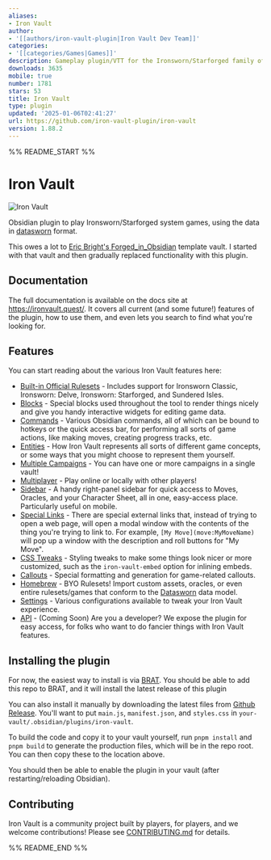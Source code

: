 ```yaml
---
aliases:
- Iron Vault
author:
- '[[authors/iron-vault-plugin|Iron Vault Dev Team]]'
categories:
- '[[categories/Games|Games]]'
description: Gameplay plugin/VTT for the Ironsworn/Starforged family of tabletop RPGs.
downloads: 3635
mobile: true
number: 1781
stars: 53
title: Iron Vault
type: plugin
updated: '2025-01-06T02:41:27'
url: https://github.com/iron-vault-plugin/iron-vault
version: 1.88.2
---
```


%% README_START %%

# Iron Vault

![Iron Vault](https://raw.githubusercontent.com/iron-vault-plugin/iron-vault/HEAD/docs/Support/img/iron-vault-screenshot.png)

Obsidian plugin to play Ironsworn/Starforged system games, using the data in [datasworn](https://github.com/rsek/datasworn) format.

This owes a lot to [Eric Bright's Forged_in_Obsidian](https://github.com/ericbright2002/Forged_in_Obsidian) template vault. I started with that vault and then gradually replaced functionality with this plugin.

## Documentation

The full documentation is available on the docs site at https://ironvault.quest/. It covers all current (and some future!) features of the plugin, how to use them, and even lets you search to find what you're looking for.

## Features

You can start reading about the various Iron Vault features here:

* [Built-in Official Rulesets](https://ironvault.quest/other-features/rulesets-and-homebrew.html#Built-in_Rulesets) - Includes support for Ironsworn Classic, Ironsworn: Delve, Ironsworn: Starforged, and Sundered Isles.
* [Blocks](https://ironvault.quest/blocks/about-blocks.html) - Special blocks used throughout the tool to render things nicely and give you handy interactive widgets for editing game data.
* [Commands](https://ironvault.quest/commands/about-commands.html) - Various Obsidian commands, all of which can be bound to hotkeys or the quick access bar, for performing all sorts of game actions, like making moves, creating progress tracks, etc.
* [Entities](https://ironvault.quest/entities/about-entities.html) - How Iron Vault represents all sorts of different game concepts, or some ways that you might choose to represent them yourself.
* [Multiple Campaigns](https://ironvault.quest/other-features/campaigns.html) - You can have one or more campaigns in a single vault!
* [Multiplayer](https://ironvault.quest/other-features/multiplayer.html) - Play online or locally with other players!
* [Sidebar](https://ironvault.quest/other-features/sidebar.html) - A handy right-panel sidebar for quick access to Moves, Oracles, and your Character Sheet, all in one, easy-access place. Particularly useful on mobile.
* [Special Links](https://ironvault.quest/other-features/special-links.html) - There are special external links that, instead of trying to open a web page, will open a modal window with the contents of the thing you're trying to link to. For example, `[My Move](move:MyMoveName)` will pop up a window with the description and roll buttons for "My Move".
* [CSS Tweaks](https://ironvault.quest/other-features/css-tweaks.html) - Styling tweaks to make some things look nicer or more customized, such as the `iron-vault-embed` option for inlining embeds.
* [Callouts](https://ironvault.quest/other-features/callouts.html) - Special formatting and generation for game-related callouts.
* [Homebrew](https://ironvault.quest/other-features/rulesets-and-homebrew.html#Homebrew) - BYO Rulesets! Import custom assets, oracles, or even entire rulesets/games that conform to the [Datasworn](https://github.com/rsek/datasworn) data model.
* [Settings](https://ironvault.quest/other-features/settings.html) - Various configurations available to tweak your Iron Vault experience.
* [API](https://ironvault.quest/other-features/api.html) - (Coming Soon) Are you a developer? We expose the plugin for easy access, for folks who want to do fancier things with Iron Vault features.

## Installing the plugin

For now, the easiest way to install is via [BRAT](https://tfthacker.com/brat-plugins). You should be able to add this repo to BRAT, and it will install the latest release of this plugin

You can also install it manually by downloading the latest files from [Github Release](https://github.com/iron-vault-plugin/iron-vault/releases/latest). You'll want to put `main.js`, `manifest.json`, and `styles.css` in `your-vault/.obsidian/plugins/iron-vault`.

To build the code and copy it to your vault yourself, run `pnpm install` and `pnpm build` to generate the production files, which will be in the repo root. You can then copy these to the location above.

You should then be able to enable the plugin in your vault (after restarting/reloading Obsidian).

## Contributing

Iron Vault is a community project built by players, for players, and we welcome contributions! Please see [CONTRIBUTING.md](./CONTRIBUTING.md) for details.


%% README_END %%